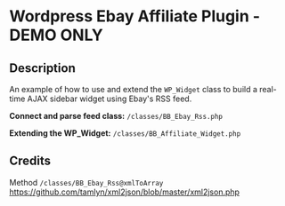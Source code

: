 # Wordpress Ebay Affiliate Plugin - DEMO ONLY

## Description
An example of how to use and extend the `WP_Widget` class to build a real-time AJAX sidebar widget using Ebay's RSS feed.

**Connect and parse feed class:** `/classes/BB_Ebay_Rss.php`

**Extending the WP_Widget:** `/classes/BB_Affiliate_Widget.php`

## Credits
Method `/classes/BB_Ebay_Rss@xmlToArray`
https://github.com/tamlyn/xml2json/blob/master/xml2json.php